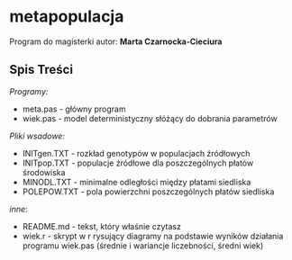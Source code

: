metapopulacja
=============

Program do magisterki autor: **Marta Czarnocka-Cieciura**

Spis Treści
-----------

*Programy:*

  * meta.pas - główny program
  * wiek.pas - model deterministyczny słóżący do dobrania parametrów
  
*Pliki wsadowe:*

  * INITgen.TXT - rozkład genotypów w populacjach źródłowych
  * INITpop.TXT - populacje źródłowe dla poszczególnych płatów środowiska
  * MINODL.TXT - minimalne odległości między płatami siedliska
  * POLEPOW.TXT - pola powierzchni poszczególnych płatów siedliska
  
*inne*:
  * README.md - tekst, który właśnie czytasz
  * wiek.r - skrypt w r rysujący diagramy na podstawie wyników działania programu wiek.pas (średnie i wariancje liczebności, średni wiek)
